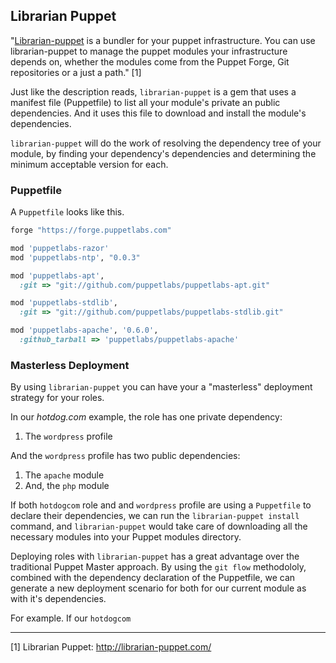## Librarian Puppet

"[Librarian-puppet](http://librarian-puppet.com/) is a bundler for your puppet infrastructure. You can use librarian-puppet to manage the puppet modules your infrastructure depends on, whether the modules come from the Puppet Forge, Git repositories or a just a path." [1]

Just like the description reads, `librarian-puppet` is a gem that uses a manifest file (Puppetfile) to list all your module's private an public dependencies. And it uses this file to download and install the module's dependencies.

`librarian-puppet` will do the work of resolving the dependency tree of your module, by finding your dependency's dependencies and determining the minimum acceptable version for each.

### Puppetfile

A `Puppetfile` looks like this.

```ruby
forge "https://forge.puppetlabs.com"

mod 'puppetlabs-razor'
mod 'puppetlabs-ntp', "0.0.3"

mod 'puppetlabs-apt',
  :git => "git://github.com/puppetlabs/puppetlabs-apt.git"

mod 'puppetlabs-stdlib',
  :git => "git://github.com/puppetlabs/puppetlabs-stdlib.git"

mod 'puppetlabs-apache', '0.6.0',
  :github_tarball => 'puppetlabs/puppetlabs-apache'
```

### Masterless Deployment

By using `librarian-puppet` you can have your a "masterless" deployment strategy for your roles.

In our *hotdog.com* example, the role has one private dependency:
1. The `wordpress` profile

And the `wordpress` profile has two public dependencies:
1. The `apache` module
2. And, the `php` module

If both `hotdogcom` role and and `wordpress` profile are using a `Puppetfile` to declare their dependencies, we can run the `librarian-puppet install` command, and `librarian-puppet` would take care of downloading all the necessary modules into your Puppet modules directory.

Deploying roles with `librarian-puppet` has a great advantage over the traditional Puppet Master approach. By using the `git flow` methodololy, combined with the dependency declaration of the Puppetfile, we can generate a new deployment scenario for both for our current module as with it's dependencies.

For example. If our `hotdogcom`


---

[1] Librarian Puppet: http://librarian-puppet.com/